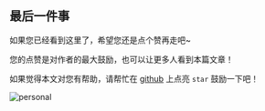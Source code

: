 ## 最后一件事

如果您已经看到这里了，希望您还是点个赞再走吧~

您的点赞是对作者的最大鼓励，也可以让更多人看到本篇文章！

如果觉得本文对您有帮助，请帮忙在 [github](https://github.com/a1029563229/Blogs) 上点亮 `star` 鼓励一下吧！

![personal](http://shadows-mall.oss-cn-shenzhen.aliyuncs.com/images/blogs/other/6.png)